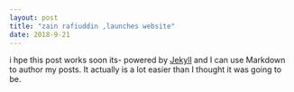 ```yaml
---
layout: post
title: "zain rafiuddin ,launches website"
date: 2018-9-21
---
```


i hpe this post works soon its- powered by [Jekyll](http://jekyllrb.com) and I can use Markdown to author my posts. It actually is a lot easier than I thought it was going to be.
